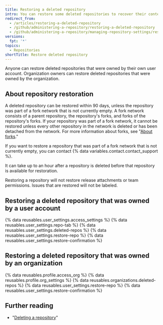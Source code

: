 ```yaml
---
title: Restoring a deleted repository
intro: You can restore some deleted repositories to recover their contents.
redirect_from:
  - /articles/restoring-a-deleted-repository
  - /github/administering-a-repository/restoring-a-deleted-repository
  - /github/administering-a-repository/managing-repository-settings/restoring-a-deleted-repository
versions:
  fpt: '*'
topics:
  - Repositories
shortTitle: Restore deleted repository
---
```

Anyone can restore deleted repositories that were owned by their own user account. Organization owners can restore deleted repositories that were owned by the organization.

## About repository restoration

A deleted repository can be restored within 90 days, unless the repository was part of a fork network that is not currently empty. A fork network consists of a parent repository, the repository's forks, and forks of the repository's forks. If your repository was part of a fork network, it cannot be restored unless every other repository in the network is deleted or has been detached from the network. For more information about forks, see "[About forks](/pull-requests/collaborating-with-pull-requests/working-with-forks/about-forks)."

If you want to restore a repository that was part of a fork network that is not currently empty, you can contact {% data variables.contact.contact_support %}.

It can take up to an hour after a repository is deleted before that repository is available for restoration.

Restoring a repository will not restore release attachments or team permissions. Issues that are restored will not be labeled.

## Restoring a deleted repository that was owned by a user account

{% data reusables.user_settings.access_settings %}
{% data reusables.user_settings.repo-tab %}
{% data reusables.user_settings.deleted-repos %}
{% data reusables.user_settings.restore-repo %}
{% data reusables.user_settings.restore-confirmation %}

## Restoring a deleted repository that was owned by an organization


{% data reusables.profile.access_org %}
{% data reusables.profile.org_settings %}
{% data reusables.organizations.deleted-repos %}
{% data reusables.user_settings.restore-repo %}
{% data reusables.user_settings.restore-confirmation %}

## Further reading

- "[Deleting a repository](/articles/deleting-a-repository)"
